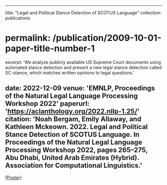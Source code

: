 
---
title: "Legal and Political Stance Detection of SCOTUS Language"
collection: publications
# permalink: /publication/2009-10-01-paper-title-number-1
excerpt: 'We analyze publicly available US Supreme Court documents using automated stance detection and present a new legal stance detection called SC-stance, which matches written opinions to legal questions.'

date: 2022-12-09
venue: 'EMNLP, Proceedings of the Natural Legal Language Processing Workshop 2022'
paperurl: 'https://aclanthology.org/2022.nllp-1.25/'
citation: 'Noah Bergam, Emily Allaway, and Kathleen Mckeown. 2022. Legal and Political Stance Detection of SCOTUS Language. In Proceedings of the Natural Legal Language Processing Workshop 2022, pages 265–275, Abu Dhabi, United Arab Emirates (Hybrid). Association for Computational Linguistics.'
---

<a href="scotus_pres.pdf">[Poster] </a>



